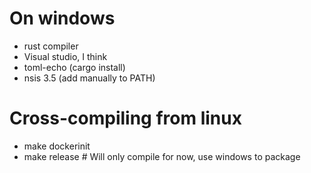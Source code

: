 # On windows
* rust compiler
* Visual studio, I think
* toml-echo (cargo install)
* nsis 3.5 (add manually to PATH)

# Cross-compiling from linux
* make dockerinit
* make release  # Will only compile for now, use windows to package
